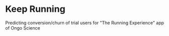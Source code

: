 # Keep Running
Predicting conversion/churn of trial users for "The Running Experience" app of Ongo Science

